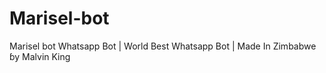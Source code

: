 # Marisel-bot
Marisel bot Whatsapp Bot | World Best Whatsapp Bot | Made In Zimbabwe ɓy Malvin King 
